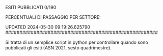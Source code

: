 ESITI PUBBLICATI 0/190 

PERCENTUALI DI PASSAGGIO PER SETTORE:

UPDATED 2024-05-30 09:19:26.625790
###################################################### 

Si tratta di un semplice script in python per controllare quando sono pubblicati gli esiti (ASN 2021, sesto quadrimestre).

